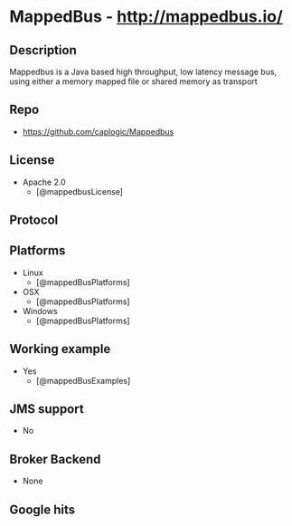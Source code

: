 # MappedBus - http://mappedbus.io/


## Description
Mappedbus is a Java based high throughput, low latency message bus, using either a memory mapped file or shared memory as transport


## Repo
- https://github.com/caplogic/Mappedbus


## License
- Apache 2.0
    - [@mappedbusLicense]


## Protocol


## Platforms
- Linux
    - [@mappedBusPlatforms]
- OSX
    - [@mappedBusPlatforms]
- Windows
    - [@mappedBusPlatforms]


## Working example
- Yes
    - [@mappedBusExamples]


## JMS support
- No


## Broker Backend
- None


## Google hits
